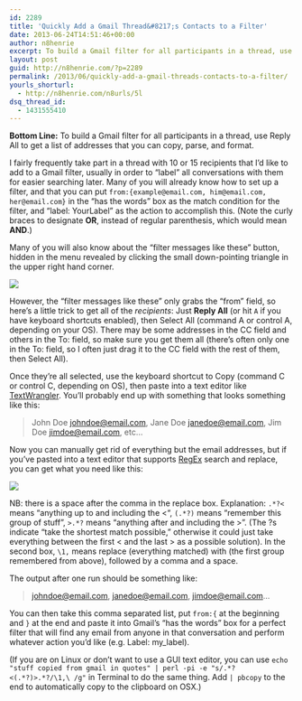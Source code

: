 ```yaml
---
id: 2289
title: 'Quickly Add a Gmail Thread&#8217;s Contacts to a Filter'
date: 2013-06-24T14:51:46+00:00
author: n8henrie
excerpt: To build a Gmail filter for all participants in a thread, use Reply All to get a list of addresses that you can copy, parse, and format.
layout: post
guid: http://n8henrie.com/?p=2289
permalink: /2013/06/quickly-add-a-gmail-threads-contacts-to-a-filter/
yourls_shorturl:
  - http://n8henrie.com/n8urls/5l
dsq_thread_id:
  - 1431555410
---
```

**Bottom Line:** To build a Gmail filter for all participants in a thread, use Reply All to get a list of addresses that you can copy, parse, and format.<!--more-->

I fairly frequently take part in a thread with 10 or 15 recipients that I&#8217;d like to add to a Gmail filter, usually in order to &#8220;label&#8221; all conversations with them for easier searching later. Many of you will already know how to set up a filter, and that you can put `from:{example@email.com, him@email.com, her@email.com}` in the &#8220;has the words&#8221; box as the match condition for the filter, and &#8220;label: YourLabel&#8221; as the action to accomplish this. (Note the curly braces to designate **OR**, instead of regular parenthesis, which would mean **AND**.)

Many of you will also know about the &#8220;filter messages like these&#8221; button, hidden in the menu revealed by clicking the small down-pointing triangle in the upper right hand corner.


![](http://n8henrie.com/wp-content/uploads/2013/06/20130624_20130621-ScreenShot-194.jpg) 

However, the &#8220;filter messages like these&#8221; only grabs the &#8220;from&#8221; field, so here&#8217;s a little trick to get all of the _recipients_: Just **Reply All** (or hit `A` if you have keyboard shortcuts enabled), then Select All (command A or control A, depending on your OS). There may be some addresses in the CC field and others in the To: field, so make sure you get them all (there&#8217;s often only one in the To: field, so I often just drag it to the CC field with the rest of them, then Select All).

Once they&#8217;re all selected, use the keyboard shortcut to Copy (command C or control C, depending on OS), then paste into a text editor like <a target="_blank" href="https://itunes.apple.com/us/app/textwrangler/id404010395?mt=12&#038;at=10l5H6" title="TextWrangler">TextWrangler</a>. You&#8217;ll probably end up with something that looks something like this:

> John Doe <johndoe@email.com>, Jane Doe <janedoe@email.com>, Jim Doe <jimdoe@email.com>, etc&#8230;

Now you can manually get rid of everything but the email addresses, but if you&#8217;ve pasted into a text editor that supports <a target="_blank" href="http://en.wikipedia.org/wiki/RegEx" title="RegEx">RegEx</a> search and replace, you can get what you need like this: 


![](http://n8henrie.com/wp-content/uploads/2013/06/20130624_20130621-ScreenShot-195.jpg) 

NB: there is a space after the comma in the replace box. Explanation: `.*?<` means &#8220;anything up to and including the <&#8220;, `(.*?)` means &#8220;remember this group of stuff&#8221;, `>.*?` means &#8220;anything after and including the >&#8221;. (The ?s indicate &#8220;take the shortest match possible,&#8221; otherwise it could just take everything between the first < and the last > as a possible solution). In the second box, `\1,` means replace (everything matched) with (the first group remembered from above), followed by a comma and a space.

The output after one run should be something like:

> johndoe@email.com, janedoe@email.com, jimdoe@email.com&#8230;

You can then take this comma separated list, put `from:{` at the beginning and `}` at the end and paste it into Gmail&#8217;s &#8220;has the words&#8221; box for a perfect filter that will find any email from anyone in that conversation and perform whatever action you&#8217;d like (e.g. Label: my_label).

(If you are on Linux or don&#8217;t want to use a GUI text editor, you can use `echo "stuff copied from gmail in quotes" | perl -pi -e "s/.*?<(.*?)>.*?/\1,\ /g"` in Terminal to do the same thing. Add `| pbcopy` to the end to automatically copy to the clipboard on OSX.)
